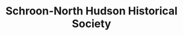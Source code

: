 ---
layout: repo
title: "Schroon-North Hudson Historical Society"
id: 22390
permalink: repos/22390/
---